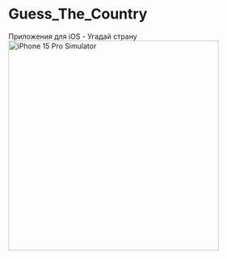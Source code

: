 # Guess_The_Country
Приложения для iOS - Угадай страну
<img width="416" alt="iPhone 15 Pro Simulator" src="https://github.com/binnshag/Guess_The_Country/assets/130225596/565dbad6-e211-482f-9c7c-99f8231ebcd1">
